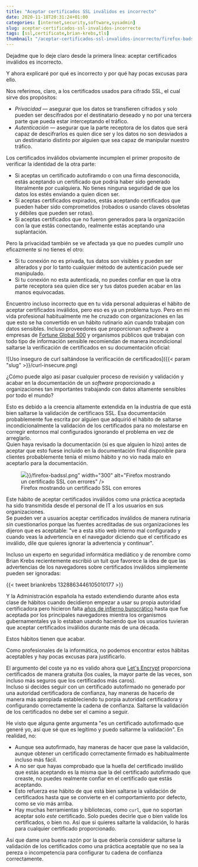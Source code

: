 ```yaml
---
title: "Aceptar certificados SSL inválidos es incorrecto"
date: 2020-11-18T20:31:24+01:00
categories: [internet,security,software,sysadmin]
slug: aceptar-certificados-ssl-invalidos-incorrecto
tags: [ssl,certificate,brian-krebs,tls]
thumbnail: "/aceptar-certificados-ssl-invalidos-incorrecto/firefox-badssl.png"
---
```

Dejadme que lo deje claro desde la primera línea: aceptar certificados inválidos es incorrecto.

Y ahora explicaré por qué es incorrecto y por qué hay pocas excusas para ello.

Nos referimos, claro, a los certificados usados para cifrado SSL, el cual sirve dos propósitos:

* *Privacidad* — asegurar que los datos se transfieren cifrados y solo pueden ser descifrados por el destinatario deseado y no por una tercera parte que pueda estar interceptando el tráfico.
* *Autenticación* — asegurar que la parte receptora de los datos que será capaz de descifrarlos es quien dice ser y los datos no son desviados a un destinatario distinto por alguien que sea capaz de manipular nuestro tráfico.

Los certificados inválidos obviamente incumplen el primer proposito de verificar la identidad de la otra parte:

* Si aceptas un certificado autofiramdo o con una firma desconocida, estás aceptando un certificado que podría haber sido generado literalmente por cualquiera. No tienes ninguna seguridad de que los datos los estés enviando a quien dicen ser.
* Si aceptas certificados expirados, estás aceptando certificados que pueden haber sido comprometidos (robados o usando claves obsoletas y débiles que pueden ser rotas).
* Si aceptas certificados que no fueron generados para la organización con la que estás conectando, realmente estás aceptando una suplantación.

Pero la privacidad también se ve afectada ya que no puedes cumplir uno eficazmente si no tienes el otro:

* Si tu conexión no es privada, tus datos son visibles y pueden ser alterados y por lo tanto cualquier método de autenticación puede ser manipulado.
* Si tu conexión no esta autenticada, no puedes confiar en que la otra parte receptora sea quien dice ser y tus datos pueden acabar en las manos equivocadas.

Encuentro incluso incorrecto que en tu vida personal adquieras el hábito de aceptar certificados inválidos, pero eso es ya un problema tuyo. Pero en mi vida profesional habitualmente me he cruzado con organizaciones en las que esto se ha convertido en un hábito rutinario aún cuando trabajan con datos sensibles. Incluso proveedores que proporcionan <i lang="en">software</i> a empresas de [Fortune Global 500](https://fortune.com/global500) y organismos públicos que trabajan con todo tipo de información sensible recomiendan de manera incondicional saltarse la verificación de certificados en su documentación oficial:

![Uso inseguro de curl saltándose la verificación de certificados]({{< param "slug" >}}/curl-insecure.png)

¿Cómo puede algo así pasar cualquier proceso de revisión y validación y acabar en la documentación de un <i lang="en">software</i> proporcionado a organizaciones tan importantes trabajando con datos altamente sensibles por todo el mundo?

Esto es debido a la creencia altamente extendida en la industria de que está bien saltarse la validación de certificaos SSL. Esa documentación probablemente fue escrita por alguien que adquirió el hábito de saltarse incondicionalmente la validación de los certificados para no molestarse en corregir entornos mal configurados ignorando el problema en vez de arreglarlo.  
Quien haya revisado la documentación (si es que alguien lo hizo) antes de aceptar que esto fuese incluido en la documentación final disponible para clientes probablemente tenía el mismo hábito y no vio nada malo en aceptarlo para la documentación.

<figure class="alignright"><img src="{{< param "slug" >}}/firefox-badssl.png" width="300" alt="Firefox mostrando un certificado SSL con errores" />
<figcaption>Firefox mostrando un certificado SSL con errores</figcaption>
</figure>

Este hábito de aceptar certificados inválidos como una práctica aceptada ha sido transmitida desde el personal de IT a los usuarios en sus organizaciones.  
Se pueden ver a usuarios aceptar certificados inválidos de manera rutinaria sin cuestionarlos porque las fuentes acreditadas de sus organizaciones les dijeron que es aceptable: "ve a esta sitio web interno mal configurado y cuando veas la advertencia en el navegador diciendo que el certificado es inválido, dile que quieres ignorar la advertencia y continuar".

Incluso un experto en seguridad informática mediático y de renombre como Brian Krebs recientemente escribió un tuit que favorece la idea de que las advertencias de los navegadores sobre certificados inválidos simplemente pueden ser ignoradas:

{{< tweet briankrebs 1328863446105010177 >}}

Y la Administración española ha estado extendiendo durante años esta clase de hábitos cuando decidieron empezar a usar su propia autoridad certificadora pero hicieron falta [años de infierno burocrático](https://bugzilla.mozilla.org/show_bug.cgi?id=435736) hasta que fue aceptada por los principales navegadores mientra los organismos gubernamentales ya lo estaban usando haciendo que los usuarios tuvieran que aceptar certificados inválidos durante más de una década.

Estos hábitos tienen que acabar.

Como profesionales de la informática, no podemos encontrar estos hábitas aceptables y hay pocas excusas para justificarlo.

El argumento del coste ya no es valido ahora que [Let's Encrypt](https://letsencrypt.org) proporciona certificados de manera gratuita (los cuales, la mayor parte de las veces, son incluso más seguros que los certificados más caros).  
Incluso si decides seguir con un certificado autofirmado no generado por una autoridad certificadora de confianza, hay maneras de hacerlo de manera más apropiada estableciendo tu porpia autoridad certificadora y configurando correctamente la cadena de confianza. Saltarse la validación de los certificados no debe ser el camino a seguir.

He visto que alguna gente argumenta "es un certificado autofirmado que generé yo, así que sé que es legítimo y puedo saltarme la validación". En realidad, no:

* Aunque sea autofirmado, hay maneras de hacer que pase la validación, aunque obtener un certificado correctamente firmado es habitualmente incluso más fácil.
* A no ser que hayas comprobado que la huella del certificado inválido que estás aceptando es la misma que la del certificado autofirmado que creaste, no puedes realmente confiar en el certificado que estás aceptando.
* Esto refuerza ese hábito de que está bien saltarse la validación de certificados hasta que se convierte en el comportamiento por defecto, como se vio más arriba.
* Hay muchas herramientas y bibliotecas, como `curl`, que no soportan aceptar solo _este_ certificado. Solo puedes decirle que o bien valide los certificados, o bien no. Así que si quieres saltarte la validación, lo harás para cualquier certificado proporcionado.

Así que dame una buena razón por la que debería considerar saltarse la validación de los certificados como una práctica aceptable que no sea la pereza o incompetencia para configurar tu cadena de confianza correctamente.
